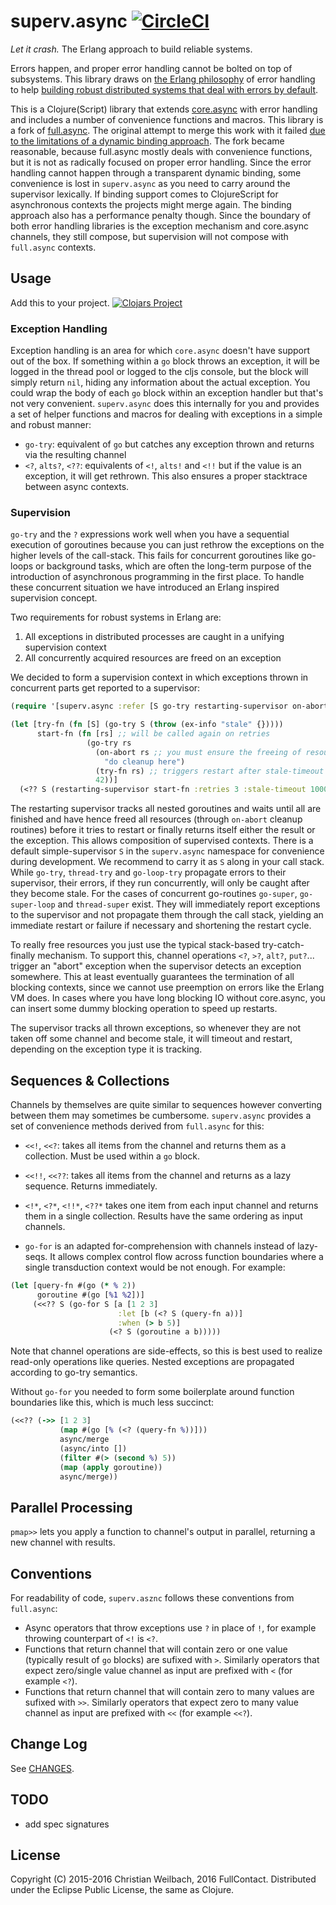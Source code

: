 # superv.async [![CircleCI](https://circleci.com/gh/replikativ/hasch.svg?style=shield&circle-token=8a654d85a02df68beb15a44d3505ff1e83ddc036)](https://circleci.com/gh/replikativ/hasch)

*Let it crash.* The Erlang approach to build reliable systems.

Errors happen, and proper error handling cannot be bolted on top of subsystems.
This library draws on
[the Erlang philosophy](http://erlang.org/download/armstrong_thesis_2003.pdf) of
error handling to help [building robust distributed systems that deal with errors
by default](https://whilo.github.io/articles/16/error-handling1).

This is a Clojure(Script) library that
extends [core.async](https://github.com/clojure/core.async) with error handling
and includes a number of convenience functions and macros. This library is a
fork of [full.async](https://github.com/fullcontact/full.monty). The original
attempt to merge this work with it
failed
[due to the limitations of a dynamic binding approach](https://github.com/fullcontact/full.async).
The fork became reasonable, because full.async mostly deals with convenience
functions, but it is not as radically focused on proper error handling. Since
the error handling cannot happen through a transparent dynamic binding, some
convenience is lost in `superv.async` as you need to carry around the supervisor
lexically. If binding support comes to ClojureScript for asynchronous contexts
the projects might merge again. The binding approach also has a performance
penalty though. Since the boundary of both error handling libraries is the
exception mechanism and core.async channels, they still compose, but supervision
will not compose with `full.async` contexts.


## Usage

Add this to your project.
[![Clojars Project](http://clojars.org/io.replikativ/superv.async/latest-version.svg)](http://clojars.org/io.replikativ/superv.async)

### Exception Handling

Exception handling is an area for which `core.async` doesn't have support out of
the box. If something within a `go` block throws an exception, it will be logged
in the thread pool or logged to the cljs console, but the block will simply
return `nil`, hiding any information about the actual exception. You could wrap
the body of each `go` block within an exception handler but that's not very
convenient. `superv.async` does this internally for you and provides a set of
helper functions and macros for dealing with exceptions in a simple and robust
manner:

* `go-try`: equivalent of `go` but catches any exception thrown and returns via
the resulting channel
* `<?`, `alts?`, `<??`: equivalents of `<!`, `alts!` and `<!!` but if the value
is an exception, it will get rethrown. This also ensures a proper stacktrace
between async contexts.

### Supervision

`go-try` and the `?` expressions work well when you have a sequential execution
of goroutines because you can just rethrow the exceptions on the higher levels
of the call-stack. This fails for concurrent goroutines like go-loops or
background tasks, which are often the long-term purpose of the introduction of
asynchronous programming in the first place. To handle these concurrent
situation we have introduced an Erlang inspired supervision concept.

Two requirements for robust systems in Erlang are:

1. All exceptions in distributed processes are caught in a unifying supervision context
2. All concurrently acquired resources are freed on an exception

We decided to form a supervision context in which exceptions thrown in
concurrent parts get reported to a supervisor:

```clojure
(require '[superv.async :refer [S go-try restarting-supervisor on-abort]])

(let [try-fn (fn [S] (go-try S (throw (ex-info "stale" {}))))
      start-fn (fn [rs] ;; will be called again on retries
                 (go-try rs
                   (on-abort rs ;; you must ensure the freeing of resources for proper restarts
                     "do cleanup here")
                   (try-fn rs) ;; triggers restart after stale-timeout
                   42))]
  (<?? S (restarting-supervisor start-fn :retries 3 :stale-timeout 1000)))
```

The restarting supervisor tracks all nested goroutines and waits until all are
finished and have hence freed all resources (through `on-abort` cleanup
routines) before it tries to restart or finally returns itself either the result
or the exception. This allows composition of supervised contexts. There is a
default simple-supervisor `S` in the `superv.async` namespace for convenience
during development. We recommend to carry it as `S` along in your call stack.
While `go-try`, `thread-try` and `go-loop-try` propagate errors to their
supervisor, their errors, if they run concurrently, will only be caught after
they become stale. For the cases of concurrent go-routines `go-super`,
`go-super-loop` and `thread-super` exist. They will immediately report
exceptions to the supervisor and not propagate them through the call stack,
yielding an immediate restart or failure if necessary and shortening the restart
cycle.

To really free resources you just use the typical stack-based try-catch-finally
mechanism. To support this, channel operations `<?`, `>?`, `alt?`, `put?`...
trigger an "abort" exception when the supervisor detects an exception somewhere.
This at least eventually guarantees the termination of all blocking contexts,
since we cannot use preemption on errors like the Erlang VM does. In cases where
you have long blocking IO without core.async, you can insert some dummy blocking
operation to speed up restarts.

The supervisor tracks all thrown exceptions, so whenever they are not taken off
some channel and become stale, it will timeout and restart, depending on the
exception type it is tracking.

## Sequences & Collections

Channels by themselves are quite similar to sequences however converting between
them may sometimes be cumbersome. `superv.async` provides a set of convenience
methods derived from `full.async` for this:

* `<<!`, `<<?`: takes all items from the channel and returns them as a collection.
Must be used within a `go` block.
* `<<!!`, `<<??`: takes all items from the channel and returns as a lazy
sequence. Returns immediately.
* `<!*`, `<?*`, `<!!*`, `<??*` takes one item from each input channel and
returns them in a single collection. Results have the same ordering as input
channels.

* `go-for` is an adapted for-comprehension with channels instead of
lazy-seqs. It allows complex control flow across function boundaries
where a single transduction context would be not enough. For example:

```clojure
(let [query-fn #(go (* % 2))
      goroutine #(go [%1 %2])]
     (<<?? S (go-for S [a [1 2 3]
                        :let [b (<? S (query-fn a))]
                        :when (> b 5)]
                      (<? S (goroutine a b)))))
```

Note that channel operations are side-effects, so this is best used to
realize read-only operations like queries. Nested exceptions are
propagated according to go-try semantics.

Without `go-for` you needed to form some boilerplate around function
boundaries like this, which is much less succinct:

```clojure
(<<?? (->> [1 2 3]
           (map #(go [% (<? (query-fn %))]))
           async/merge
           (async/into [])
           (filter #(> (second %) 5))
           (map (apply goroutine))
           async/merge))
```

## Parallel Processing

`pmap>>` lets you apply a function to channel's output in parallel,
returning a new channel with results.

## Conventions

For readability of code, `superv.asznc` follows these conventions from
`full.async`:
* Async operators that throw exceptions use `?` in place of `!`, for example
throwing counterpart of `<!` is `<?`.
* Functions that return channel that will contain zero or one value (typically
result of `go` blocks) are sufixed with `>`. Similarly operators that expect
zero/single value channel as input are prefixed with `<` (for example `<?`).
* Functions that return channel that will contain zero to many values are
sufixed with `>>`. Similarly operators that expect zero to many value channel as
input are prefixed with `<<` (for example `<<?`).

## Change Log

See [CHANGES](CHANGES.md).


## TODO

- add spec signatures


## License

Copyright (C) 2015-2016 Christian Weilbach, 2016 FullContact. Distributed under the Eclipse Public License, the same as Clojure.
